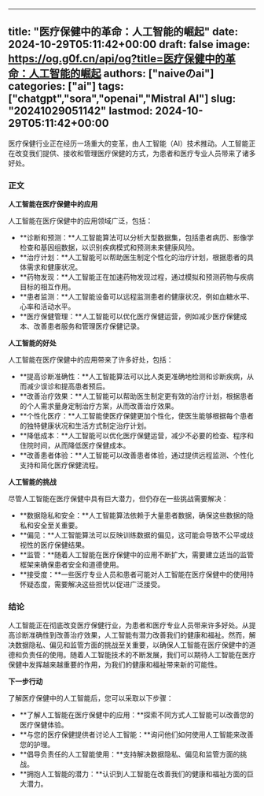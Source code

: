 
---
title: "医疗保健中的革命：人工智能的崛起"
date: 2024-10-29T05:11:42+00:00
draft: false
image: https://og.g0f.cn/api/og?title=医疗保健中的革命：人工智能的崛起
authors: ["naiveのai"]
categories: ["ai"]
tags: ["chatgpt","sora","openai","Mistral AI"]
slug: "20241029051142"
lastmod: 2024-10-29T05:11:42+00:00
---
医疗保健行业正在经历一场重大的变革，由人工智能（AI）技术推动。人工智能正在改变我们提供、接收和管理医疗保健的方式，为患者和医疗专业人员带来了诸多好处。

### 正文

**人工智能在医疗保健中的应用**

人工智能在医疗保健中的应用领域广泛，包括：

- **诊断和预测：**人工智能算法可以分析大型数据集，包括患者病历、影像学检查和基因组数据，以识别疾病模式和预测未来健康风险。
- **治疗计划：**人工智能可以帮助医生制定个性化的治疗计划，根据患者的具体需求和健康状况。
- **药物发现：**人工智能正在加速药物发现过程，通过模拟和预测药物与疾病目标的相互作用。
- **患者监测：**人工智能设备可以远程监测患者的健康状况，例如血糖水平、心率和活动水平。
- **医疗保健管理：**人工智能可以优化医疗保健运营，例如减少医疗保健成本、改善患者服务和管理医疗保健记录。

**人工智能的好处**

人工智能在医疗保健中的应用带来了许多好处，包括：

- **提高诊断准确性：**人工智能算法可以比人类更准确地检测和诊断疾病，从而减少误诊和提高患者预后。
- **改善治疗效果：**人工智能可以帮助医生制定更有效的治疗计划，根据患者的个人需求量身定制治疗方案，从而改善治疗效果。
- **个性化医疗：**人工智能使医疗保健更加个性化，使医生能够根据每个患者的独特健康状况和生活方式制定治疗计划。
- **降低成本：**人工智能可以优化医疗保健运营，减少不必要的检查、程序和住院时间，从而降低医疗保健成本。
- **改善患者体验：**人工智能可以改善患者体验，通过提供远程监测、个性化支持和简化医疗保健流程。

**人工智能的挑战**

尽管人工智能在医疗保健中具有巨大潜力，但仍存在一些挑战需要解决：

- **数据隐私和安全：**人工智能算法依赖于大量患者数据，确保这些数据的隐私和安全至关重要。
- **偏见：**人工智能算法可以反映训练数据的偏见，这可能会导致不公平或歧视性的医疗保健结果。
- **监管：**随着人工智能在医疗保健中的应用不断扩大，需要建立适当的监管框架来确保患者安全和道德使用。
- **接受度：**一些医疗专业人员和患者可能对人工智能在医疗保健中的使用持怀疑态度，需要解决这些担忧以促进广泛接受。

### 结论

人工智能正在彻底改变医疗保健行业，为患者和医疗专业人员带来许多好处。从提高诊断准确性到改善治疗效果，人工智能有潜力改善我们的健康和福祉。然而，解决数据隐私、偏见和监管方面的挑战至关重要，以确保人工智能在医疗保健中的道德和负责任的使用。随着人工智能技术的不断发展，我们可以期待人工智能在医疗保健中发挥越来越重要的作用，为我们的健康和福祉带来新的可能性。

**下一步行动**

了解医疗保健中的人工智能后，您可以采取以下步骤：

- **了解人工智能在医疗保健中的应用：**探索不同方式人工智能可以改善您的医疗保健体验。
- **与您的医疗保健提供者讨论人工智能：**询问他们如何使用人工智能来改善您的护理。
- **倡导负责任的人工智能使用：**支持解决数据隐私、偏见和监管方面的挑战。
- **拥抱人工智能的潜力：**认识到人工智能在改善我们的健康和福祉方面的巨大潜力。